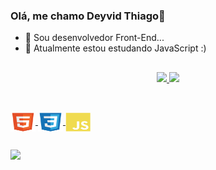 ### Olá, me chamo Deyvid Thiago👋



- 🔭 Sou desenvolvedor Front-End...
- 🌱 Atualmente estou estudando JavaScript :)

##

<div align="center">
  <a href="https://github.com/deyvidthiago">
  <img height="180em" src="https://github-readme-stats.vercel.app/api?username=deyvidthiago&show_icons=true&theme=dark&include_all_commits=true&count_private=true"/>
  <img height="180em" src="https://github-readme-stats.vercel.app/api/top-langs/?username=deyvidthiago&layout=compact&langs_count=7&theme=dark"/>
</div>

##

<div style="display: inline_block"><br>
  <img align="center" alt="Deyvid-HTML" height="30" width="40" src="https://raw.githubusercontent.com/devicons/devicon/master/icons/html5/html5-original.svg">
  <img align="center" alt="Deyvid-CSS" height="30" width="40" src="https://raw.githubusercontent.com/devicons/devicon/master/icons/css3/css3-original.svg">
  <img align="center" alt="Deyvid-Js" height="30" width="40" src="https://raw.githubusercontent.com/devicons/devicon/master/icons/javascript/javascript-plain.svg">
</div>

##

 <a href="https://api.whatsapp.com/send?phone=5584991476448&text=oi" target="_blank"><img src="https://img.shields.io/badge/WhatsApp-25D366?style=for-the-badge&logo=whatsapp&logoColor=white" target="_blank"></a>
